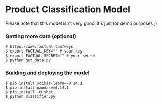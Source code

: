 # Product Classification Model
Please note that this model isn't very good, it's just for demo purposes ;)

### Getting more data (optional)
```
# https://www.factual.com/keys
$ export FACTUAL_KEY="" # your key
$ export FACTUAL_SECRET="" # your secret
$ python get_data.py
```

### Building and deploying the model

```
$ pip install scikit-learn==0.14.1
$ pip install pandas==0.14.1
$ pip install -U yhat
$ python classifier.py
```

